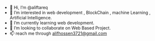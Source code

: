 - 👋 Hi, I’m @aliftareq
- 👀 I’m interested in web development , BlockChain , machine Learning , Artificial Intelligence.
- 🌱 I’m currently learning web development.
- 💞️ I’m looking to collaborate on Web Based Project.
- 📫 reach me through alifhossen3721@gmail.com

<!---
aliftareq/aliftareq is a ✨ special ✨ repository because its `README.md` (this file) appears on your GitHub profile.
You can click the Preview link to take a look at your changes.
--->
